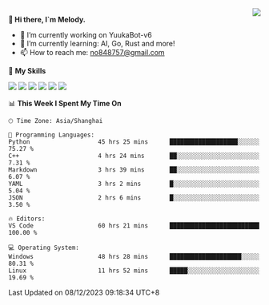 <a href="#">
  <img align="right" src="https://github-readme-stats.vercel.app/api?username=melodyyuuka&count_private=true&show_icons=true" />
</a>

**👋 Hi there, I`m Melody.**

- 🔭 I’m currently working on YuukaBot-v6
- 🌱 I’m currently learning: AI, Go, Rust and more!
- 📫 How to reach me: no848757@gmail.com

🌟 **My Skills** 

![](https://img.shields.io/badge/-Python-3e74a2?style=flat-square&logo=Python&logoColor=fff)
![](https://img.shields.io/badge/-Java-007396?style=flat-square&logo=OpenJDK&logoColor=fff)
![](https://img.shields.io/badge/-Node.js-339933?style=flat-square&logo=Node.js&logoColor=fff)
![](https://img.shields.io/badge/-Git-f05032?style=flat-square&logo=git&logoColor=fff)
![](https://img.shields.io/badge/-PostgreSQL-4169e1?style=flat-square&logo=PostgreSQL&logoColor=fff)
![](https://img.shields.io/badge/-VSCode-007acc?style=flat-square&logo=Visual-Studio-Code&logoColor=fff)


<!--START_SECTION:waka-->
📊 **This Week I Spent My Time On** 

```text
🕑︎ Time Zone: Asia/Shanghai

💬 Programming Languages: 
Python                   45 hrs 25 mins      ███████████████████░░░░░░   75.27 % 
C++                      4 hrs 24 mins       ██░░░░░░░░░░░░░░░░░░░░░░░    7.31 % 
Markdown                 3 hrs 39 mins       ██░░░░░░░░░░░░░░░░░░░░░░░    6.07 % 
YAML                     3 hrs 2 mins        █░░░░░░░░░░░░░░░░░░░░░░░░    5.04 % 
JSON                     2 hrs 6 mins        █░░░░░░░░░░░░░░░░░░░░░░░░    3.50 % 

🔥 Editors: 
VS Code                  60 hrs 21 mins      █████████████████████████   100.00 % 

💻 Operating System: 
Windows                  48 hrs 28 mins      ████████████████████░░░░░   80.31 % 
Linux                    11 hrs 52 mins      █████░░░░░░░░░░░░░░░░░░░░   19.69 % 
```


 Last Updated on 08/12/2023 09:18:34 UTC+8
<!--END_SECTION:waka-->
